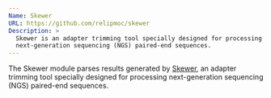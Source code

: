 ```yaml
---
Name: Skewer
URL: https://github.com/relipmoc/skewer
Description: >
  Skewer is an adapter trimming tool specially designed for processing
  next-generation sequencing (NGS) paired-end sequences.
---
```


The Skewer module parses results generated by
[Skewer](https://github.com/relipmoc/skewer),
an adapter trimming tool specially designed for processing
next-generation sequencing (NGS) paired-end sequences.
